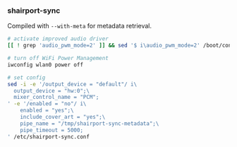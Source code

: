 ### shairport-sync

Compiled with `--with-meta` for metadata retrieval.

```sh
# activate improved audio driver
[[ ! grep 'audio_pwm_mode=2' ]] && sed '$ i\audio_pwm_mode=2' /boot/config.txt

# turn off WiFi Power Management
iwconfig wlan0 power off

# set config
sed -i -e '/output_device = "default"/ i\
  output_device = "hw:0";\
  mixer_control_name = "PCM";
' -e '/enabled = "no"/ i\
	enabled = "yes";\
	include_cover_art = "yes";\
	pipe_name = "/tmp/shairport-sync-metadata";\
	pipe_timeout = 5000;
' /etc/shairport-sync.conf
```
